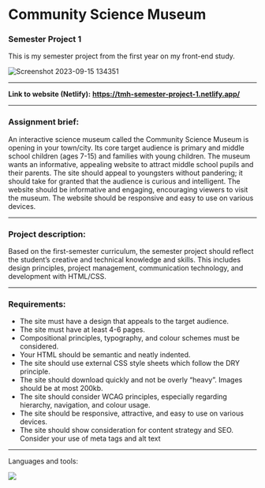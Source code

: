 # Community Science Museum

### Semester Project 1
This is my semester project from the first year on my front-end study.

![Screenshot 2023-09-15 134351](https://github.com/Torehirth/Rainy-Days/assets/116200852/30d8849b-caf9-4ae5-a206-ced8bb59f5fe)

---

**Link to website (Netlify):** **https://tmh-semester-project-1.netlify.app/**

---

### Assignment brief:

An interactive science museum called the Community Science Museum is opening in your town/city. Its core target audience is primary and middle school children (ages 7-15) and families with young children. The museum wants an informative, appealing website to attract middle school pupils and their parents. The site should appeal to youngsters without pandering; it should take for granted that the audience is curious and intelligent. The website should be informative and engaging, encouraging viewers to visit the museum. The website should be responsive and easy to use on various devices.

---

### Project description:

Based on the first-semester curriculum, the semester project should reflect the student’s creative and technical knowledge and skills. This includes design principles, project management, communication technology, and development with HTML/CSS.

---

### Requirements:

- The site must have a design that appeals to the target audience.
- The site must have at least 4-6 pages.
- Compositional principles, typography, and colour schemes must be considered.
- Your HTML should be semantic and neatly indented.
- The site should use external CSS style sheets which follow the DRY principle.
- The site should download quickly and not be overly “heavy”. Images should be at most 200kb.
- The site should consider WCAG principles, especially regarding hierarchy, navigation, and colour usage.
- The site should be responsive, attractive, and easy to use on various devices.
- The site should show consideration for content strategy and SEO. Consider your use of meta tags and alt text

---

Languages and tools:

<p align="left">
  <a href="https://github.com/Torehirth">
    <img src="https://skillicons.dev/icons?i=figma,git,github,vscode,html,css" />
  </a>
</p>
